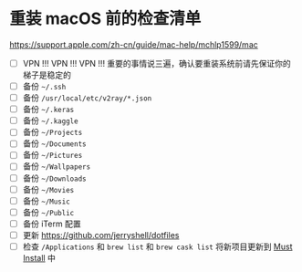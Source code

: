# 重装 macOS 前的检查清单

https://support.apple.com/zh-cn/guide/mac-help/mchlp1599/mac

* [ ] VPN !!! VPN !!! VPN !!! 重要的事情说三遍，确认要重装系统前请先保证你的梯子是稳定的
* [ ] 备份 `~/.ssh`
* [ ] 备份 `/usr/local/etc/v2ray/*.json`
* [ ] 备份 `~/.keras`
* [ ] 备份 `~/.kaggle`
* [ ] 备份 `~/Projects`
* [ ] 备份 `~/Documents`
* [ ] 备份 `~/Pictures`
* [ ] 备份 `~/Wallpapers`
* [ ] 备份 `~/Downloads`
* [ ] 备份 `~/Movies`
* [ ] 备份 `~/Music`
* [ ] 备份 `~/Public`
* [ ] 备份 iTerm 配置
* [ ] 更新 https://github.com/jerryshell/dotfiles
* [ ] 检查 `/Applications` 和 `brew list` 和 `brew cask list` 将新项目更新到 [Must Install](must-install/must-install.md) 中
